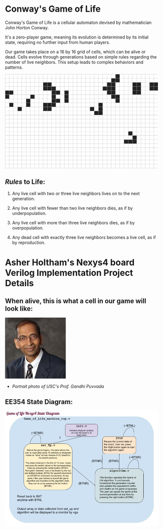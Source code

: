 # **Conway's Game of Life**

Conway's Game of Life is a cellular automaton devised by mathematician John Horton Conway. 

It's a zero-player game, meaning its evolution is determined by its initial state, requiring no further input from human players. 

Our game takes place on a 16 by 16 grid of cells, which can be alive or dead. Cells evolve through generations based on simple rules regarding the number of live neighbors. This setup leads to complex behaviors and patterns. 

![Game of Life GIF](README.md_supplements/game_of_life_gif.gif)

## **_Rules_ to Life**:

1. Any live cell with two or three live neighbors lives on to the next generation.

2. Any live cell with fewer than two live neighbors dies, as if by underpopulation.

3. Any live cell with more than three live neighbors dies, as if by overpopulation.

4. Any dead cell with exactly three live neighbors becomes a live cell, as if by reproduction.

# Asher Holtham's Nexys4 board Verilog Implementation Project Details

## When alive, this is what a cell in our game will look like:
![Cell Image](README.md_supplements/node.jpg)

- _Portrait photo of USC's Prof. Gandhi Puvvada_
## EE354 State Diagram:

![state machine diagram](README.md_supplements/Game_of_Life_Nexys4_State_Diagram.jpg)
